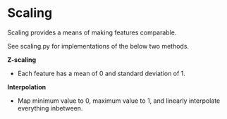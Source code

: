# Scaling

Scaling provides a means of making features comparable.

See scaling.py for implementations of the below two methods.

**Z-scaling**

- Each feature has a mean of 0 and standard deviation of 1.

**Interpolation**

- Map minimum value to 0, maximum value to 1, and linearly interpolate everything inbetween.
